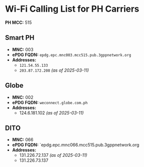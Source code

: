 # Wi-Fi Calling List for PH Carriers  

**PH MCC:** 515  

## Smart PH  
- **MNC:** 003  
- **ePDG FQDN:** `epdg.epc.mnc003.mcc515.pub.3gppnetwork.org`  
- **Addresses:**  
  - `121.54.55.133`  
  - `203.87.172.208` *(as of 2025-03-11)*  

## Globe  
- **MNC:** 002  
- **ePDG FQDN:** `weconnect.globe.com.ph`
- **Addresses:**  
  - 124.6.181.102 *(as of 2025-03-11)*
 
## DITO  
- **MNC:** 066
- **ePDG FQDN:** `epdg.epc.mnc066.mcc515.pub.3gppnetwork.org
- **Addresses:**  
  - 131.226.72.137 *(as of 2025-03-11)*
  - 131.226.73.137  
